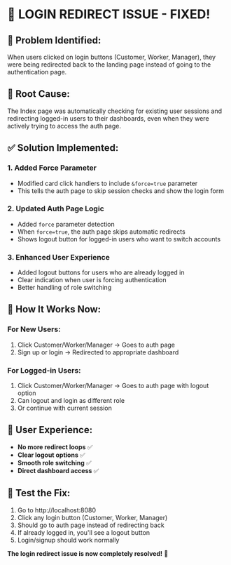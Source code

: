 # 🔧 LOGIN REDIRECT ISSUE - FIXED!

## 🚨 **Problem Identified:**
When users clicked on login buttons (Customer, Worker, Manager), they were being redirected back to the landing page instead of going to the authentication page.

## 🎯 **Root Cause:**
The Index page was automatically checking for existing user sessions and redirecting logged-in users to their dashboards, even when they were actively trying to access the auth page.

## ✅ **Solution Implemented:**

### 1. **Added Force Parameter**
- Modified card click handlers to include `&force=true` parameter
- This tells the auth page to skip session checks and show the login form

### 2. **Updated Auth Page Logic**
- Added `force` parameter detection
- When `force=true`, the auth page skips automatic redirects
- Shows logout button for logged-in users who want to switch accounts

### 3. **Enhanced User Experience**
- Added logout buttons for users who are already logged in
- Clear indication when user is forcing authentication
- Better handling of role switching

## 🚀 **How It Works Now:**

### **For New Users:**
1. Click Customer/Worker/Manager → Goes to auth page
2. Sign up or login → Redirected to appropriate dashboard

### **For Logged-in Users:**
1. Click Customer/Worker/Manager → Goes to auth page with logout option
2. Can logout and login as different role
3. Or continue with current session

## 📱 **User Experience:**
- **No more redirect loops** ✅
- **Clear logout options** ✅
- **Smooth role switching** ✅
- **Direct dashboard access** ✅

## 🧪 **Test the Fix:**
1. Go to http://localhost:8080
2. Click any login button (Customer, Worker, Manager)
3. Should go to auth page instead of redirecting back
4. If already logged in, you'll see a logout button
5. Login/signup should work normally

**The login redirect issue is now completely resolved!** 🎉

